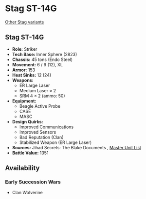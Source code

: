 # Stag ST-14G 

[Other Stag variants](../stag.md) 

## Stag ST-14G 

- **Role:** Striker 
- **Tech Base:** Inner Sphere (2823) 
- **Chassis:** 45 tons (Endo Steel) 
- **Movement:** 6 / 9 (12), XL 
- **Armor:** 153 
- **Heat Sinks:** 12 (24) 
- **Weapons:** 
  - ER Large Laser 
  - Medium Laser × 2 
  - SRM 4 × 2 (ammo: 50) 
- **Equipment:** 
  - Beagle Active Probe 
  - CASE 
  - MASC 
- **Design Quirks:** 
  - Improved Communications 
  - Improved Sensors 
  - Bad Reputation (Clan) 
  - Stabilized Weapon (ER Large Laser) 
- **Sources:** Jihad Secrets: The Blake Documents , [Master Unit List](http://masterunitlist.info/Unit/Details/3033) 
- **Battle Value:** 1351 

## Availability 

### Early Succession Wars 

- Clan Wolverine 

